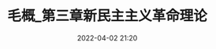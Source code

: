 ---
title: 毛概_第三章新民主主义革命理论
date: 2022-04-02 21:20
categories:
	- 笔记
tags:
	- course
	- 毛概

cover: /img/pexels-marek-piwnicki-11032446.jpg
---